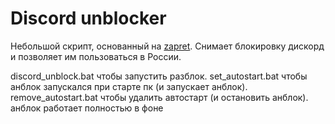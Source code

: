 # Discord unblocker
Небольшой скрипт, основанный на [zapret](https://github.com/bol-van/zapret).
Снимает блокировку дискорд и позволяет им пользоваться в России.

discord_unblock.bat чтобы запустить разблок.
set_autostart.bat чтобы анблок запускался при старте пк (и запускает анблок).
remove_autostart.bat чтобы удалить автостарт (и остановить анблок).
анблок работает полностью в фоне